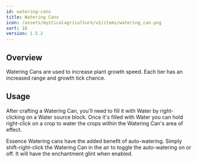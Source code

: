 ```yaml
---
id: watering-cans
title: Watering Cans
icon: /assets/mysticalagriculture/v2/items/watering_can.png
sort: 18
version: 1.5.2
---
```


## Overview

Watering Cans are used to increase plant growth speed. Each tier has an increased range and growth tick chance.

## Usage

After crafting a Watering Can, you'll need to fill it with Water by right-clicking on a Water source block. Once it's filled with Water you can hold right-click on a crop to water the crops within the Watering Can's area of effect.

Essence Watering cans have the added benefit of auto-watering. Simply shift-right-click the Watering Can in the air to toggle the auto-watering on or off. It will have the enchantment glint when enabled.
